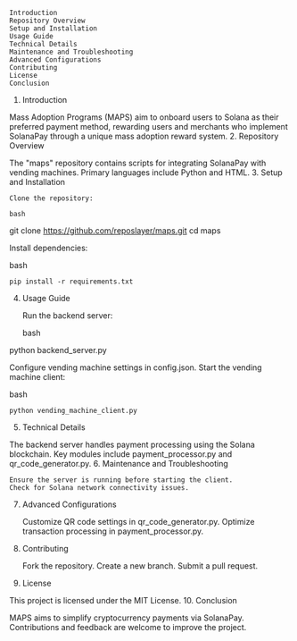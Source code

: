     Introduction
    Repository Overview
    Setup and Installation
    Usage Guide
    Technical Details
    Maintenance and Troubleshooting
    Advanced Configurations
    Contributing
    License
    Conclusion






1. Introduction

Mass Adoption Programs (MAPS) aim to onboard users to Solana as their preferred payment method, rewarding users and merchants who implement SolanaPay through a unique mass adoption reward system.
2. Repository Overview

The "maps" repository contains scripts for integrating SolanaPay with vending machines. Primary languages include Python and HTML.
3. Setup and Installation

    Clone the repository:

    bash

git clone https://github.com/reposlayer/maps.git
cd maps

Install dependencies:

bash

    pip install -r requirements.txt

4. Usage Guide

    Run the backend server:

    bash

python backend_server.py

Configure vending machine settings in config.json.
Start the vending machine client:

bash

    python vending_machine_client.py

5. Technical Details

The backend server handles payment processing using the Solana blockchain. Key modules include payment_processor.py and qr_code_generator.py.
6. Maintenance and Troubleshooting

    Ensure the server is running before starting the client.
    Check for Solana network connectivity issues.

7. Advanced Configurations

    Customize QR code settings in qr_code_generator.py.
    Optimize transaction processing in payment_processor.py.

8. Contributing

    Fork the repository.
    Create a new branch.
    Submit a pull request.

9. License

This project is licensed under the MIT License.
10. Conclusion

MAPS aims to simplify cryptocurrency payments via SolanaPay. Contributions and feedback are welcome to improve the project.
